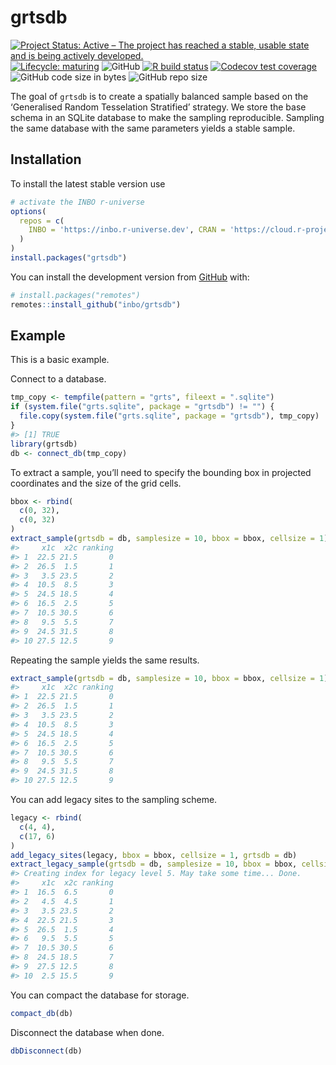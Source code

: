
<!-- README.md is generated from README.Rmd. Please edit that file -->

# grtsdb

<!-- badges: start -->

[![Project Status: Active – The project has reached a stable, usable
state and is being actively
developed.](https://www.repostatus.org/badges/latest/active.svg)](https://www.repostatus.org/#active)
[![Lifecycle:
maturing](https://img.shields.io/badge/lifecycle-maturing-blue.svg)](https://lifecycle.r-lib.org/articles/stages.html)
![GitHub](https://img.shields.io/github/license/inbo/grtsdb) [![R build
status](https://github.com/inbo/grtsdb/workflows/R-CMD-check/badge.svg)](https://github.com/inbo/grtsdb/actions)
[![Codecov test
coverage](https://codecov.io/gh/inbo/grtsdb/branch/master/graph/badge.svg)](https://app.codecov.io/gh/inbo/grtsdb?branch=master)
![GitHub code size in
bytes](https://img.shields.io/github/languages/code-size/inbo/grtsdb.svg)
![GitHub repo
size](https://img.shields.io/github/repo-size/inbo/grtsdb.svg)
<!-- badges: end -->

The goal of `grtsdb` is to create a spatially balanced sample based on
the ‘Generalised Random Tesselation Stratified’ strategy. We store the
base schema in an SQLite database to make the sampling reproducible.
Sampling the same database with the same parameters yields a stable
sample.

## Installation

To install the latest stable version use

``` r
# activate the INBO r-universe
options(
  repos = c(
    INBO = 'https://inbo.r-universe.dev', CRAN = 'https://cloud.r-project.org'
  )
)
install.packages("grtsdb")
```

You can install the development version from
[GitHub](https://github.com/) with:

``` r
# install.packages("remotes")
remotes::install_github("inbo/grtsdb")
```

## Example

This is a basic example.

Connect to a database.

``` r
tmp_copy <- tempfile(pattern = "grts", fileext = ".sqlite")
if (system.file("grts.sqlite", package = "grtsdb") != "") {
  file.copy(system.file("grts.sqlite", package = "grtsdb"), tmp_copy)
}
#> [1] TRUE
library(grtsdb)
db <- connect_db(tmp_copy)
```

To extract a sample, you’ll need to specify the bounding box in
projected coordinates and the size of the grid cells.

``` r
bbox <- rbind(
  c(0, 32),
  c(0, 32)
)
extract_sample(grtsdb = db, samplesize = 10, bbox = bbox, cellsize = 1)
#>     x1c  x2c ranking
#> 1  22.5 21.5       0
#> 2  26.5  1.5       1
#> 3   3.5 23.5       2
#> 4  10.5  8.5       3
#> 5  24.5 18.5       4
#> 6  16.5  2.5       5
#> 7  10.5 30.5       6
#> 8   9.5  5.5       7
#> 9  24.5 31.5       8
#> 10 27.5 12.5       9
```

Repeating the sample yields the same results.

``` r
extract_sample(grtsdb = db, samplesize = 10, bbox = bbox, cellsize = 1)
#>     x1c  x2c ranking
#> 1  22.5 21.5       0
#> 2  26.5  1.5       1
#> 3   3.5 23.5       2
#> 4  10.5  8.5       3
#> 5  24.5 18.5       4
#> 6  16.5  2.5       5
#> 7  10.5 30.5       6
#> 8   9.5  5.5       7
#> 9  24.5 31.5       8
#> 10 27.5 12.5       9
```

You can add legacy sites to the sampling scheme.

``` r
legacy <- rbind(
  c(4, 4),
  c(17, 6)
)
add_legacy_sites(legacy, bbox = bbox, cellsize = 1, grtsdb = db)
extract_legacy_sample(grtsdb = db, samplesize = 10, bbox = bbox, cellsize = 1)
#> Creating index for legacy level 5. May take some time... Done.
#>     x1c  x2c ranking
#> 1  16.5  6.5       0
#> 2   4.5  4.5       1
#> 3   3.5 23.5       2
#> 4  22.5 21.5       3
#> 5  26.5  1.5       4
#> 6   9.5  5.5       5
#> 7  10.5 30.5       6
#> 8  24.5 18.5       7
#> 9  27.5 12.5       8
#> 10  2.5 15.5       9
```

You can compact the database for storage.

``` r
compact_db(db)
```

Disconnect the database when done.

``` r
dbDisconnect(db)
```
